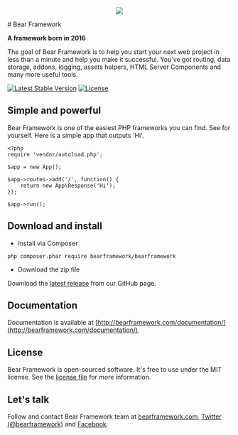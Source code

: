 <p align="center">
<img src="http://bearframework.github.io/bearframework-logo-transparent-small.png" style="max-width:100px;">
</p>
# Bear Framework

**A framework born in 2016**

The goal of Bear Framework is to help you start your next web project in less than a minute and help you make it successful. You've got routing, data storage, addons, logging, assets helpers, HTML Server Components and many more useful tools.

[![Latest Stable Version](https://poser.pugx.org/bearframework/bearframework/v/stable)](https://packagist.org/packages/bearframework/bearframework)
[![License](https://poser.pugx.org/bearframework/bearframework/license)](https://packagist.org/packages/bearframework/bearframework)

## Simple and powerful

Bear Framework is one of the easiest PHP frameworks you can find. See for yourself. Here is a simple app that outputs 'Hi'.
```
<?php
require 'vendor/autoload.php';

$app = new App();

$app->routes->add('/', function() {
    return new App\Response('Hi');
});

$app->run();
```

## Download and install

* Install via Composer
```
php composer.phar require bearframework/bearframework
```

* Download the zip file

Download the [latest release](https://github.com/bearframework/bearframework/releases) from our GitHub page.

## Documentation
Documentation is available at [http://bearframework.com/documentation/](http://bearframework.com/documentation/).

## License
Bear Framework is open-sourced software. It's free to use under the MIT license. See the [license file](https://github.com/bearframework/bearframework/blob/master/LICENSE) for more information.

## Let's talk
Follow and contact Bear Framework team at [bearframework.com](http://bearframework.com), [Twitter (@bearframework)](https://twitter.com/bearframework) and [Facebook](https://www.facebook.com/bearframework/).